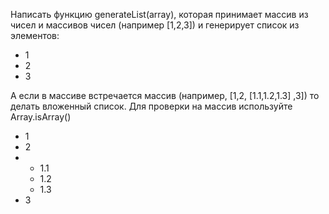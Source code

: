 Написать функцию generateList(array), которая принимает массив из чисел и массивов чисел (например [1,2,3]) и генерирует список из элементов:



<ul>
	<li>1</li>
	<li>2</li>
	<li>3</li>
</ul>


А если в массиве встречается массив (например, [1,2, [1.1,1.2,1.3] ,3]) то делать вложенный список. Для проверки на массив используйте Array.isArray()



<ul>
	<li>1</li>
	<li>2</li>
	<li>
		<ul>
			<li>1.1</li>
			<li>1.2</li>
			<li>1.3</li>
		</ul>
	</li>
	<li>3</li>
</ul>